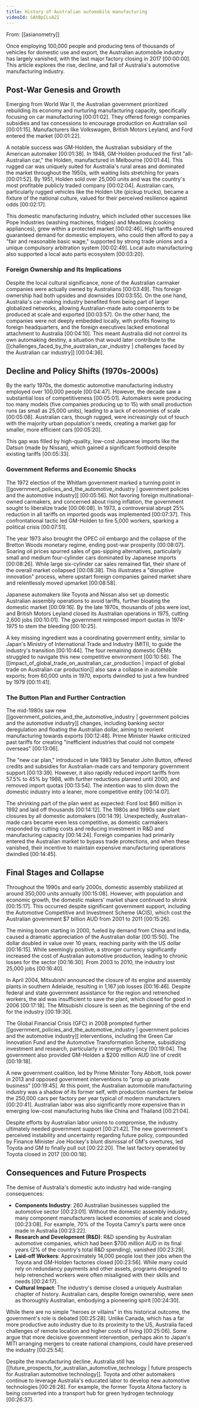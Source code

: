 ```yaml
---
title: History of Australian automobile manufacturing
videoId: SAhBpCLsA2I
---
```


From: [[asianometry]] <br/> 

Once employing 100,000 people and producing tens of thousands of vehicles for domestic use and export, the Australian automobile industry has largely vanished, with the last major factory closing in 2017 <a class="yt-timestamp" data-t="00:00:00">[00:00:00]</a>. This article explores the rise, decline, and fall of Australia's automotive manufacturing industry.

## Post-War Genesis and Growth

Emerging from World War II, the Australian government prioritized rebuilding its economy and nurturing manufacturing capacity, specifically focusing on car manufacturing <a class="yt-timestamp" data-t="00:01:02">[00:01:02]</a>. They offered foreign companies subsidies and tax concessions to encourage production on Australian soil <a class="yt-timestamp" data-t="00:01:15">[00:01:15]</a>. Manufacturers like Volkswagen, British Motors Leyland, and Ford entered the market <a class="yt-timestamp" data-t="00:01:22">[00:01:22]</a>.

A notable success was GM-Holden, the Australian subsidiary of the American automaker <a class="yt-timestamp" data-t="00:01:38">[00:01:38]</a>. In 1948, GM-Holden produced the first "all-Australian car," the Holden, manufactured in Melbourne <a class="yt-timestamp" data-t="00:01:44">[00:01:44]</a>. This rugged car was uniquely suited for Australia's rural areas and dominated the market throughout the 1950s, with waiting lists stretching for years <a class="yt-timestamp" data-t="00:01:52">[00:01:52]</a>. By 1951, Holden sold over 25,000 units and was the country's most profitable publicly traded company <a class="yt-timestamp" data-t="00:02:04">[00:02:04]</a>. Australian cars, particularly rugged vehicles like the Holden Ute (pickup trucks), became a fixture of the national culture, valued for their perceived resilience against odds <a class="yt-timestamp" data-t="00:02:17">[00:02:17]</a>.

This domestic manufacturing industry, which included other successes like Pope Industries (washing machines, fridges) and Meadows (cooking appliances), grew within a protected market <a class="yt-timestamp" data-t="00:02:46">[00:02:46]</a>. High tariffs ensured guaranteed demand for domestic employers, who could then afford to pay a "fair and reasonable basic wage," supported by strong trade unions and a unique compulsory arbitration system <a class="yt-timestamp" data-t="00:02:49">[00:02:49]</a>. Local auto manufacturing also supported a local auto parts ecosystem <a class="yt-timestamp" data-t="00:03:20">[00:03:20]</a>.

### Foreign Ownership and Its Implications

Despite the local cultural significance, none of the Australian carmaker companies were actually owned by Australians <a class="yt-timestamp" data-t="00:03:49">[00:03:49]</a>. This foreign ownership had both upsides and downsides <a class="yt-timestamp" data-t="00:03:55">[00:03:55]</a>. On the one hand, Australia's car-making industry benefited from being part of larger globalized networks, allowing Australian-made auto components to be produced at scale and exported <a class="yt-timestamp" data-t="00:03:57">[00:03:57]</a>. On the other hand, the companies were not deeply embedded locally, with profits flowing to foreign headquarters, and the foreign executives lacked emotional attachment to Australia <a class="yt-timestamp" data-t="00:04:10">[00:04:10]</a>. This meant Australia did not control its own automaking destiny, a situation that would later contribute to the [[challenges_faced_by_the_australian_car_industry | challenges faced by the Australian car industry]] <a class="yt-timestamp" data-t="00:04:36">[00:04:36]</a>.

## Decline and Policy Shifts (1970s-2000s)

By the early 1970s, the domestic automotive manufacturing industry employed over 100,000 people <a class="yt-timestamp" data-t="00:04:47">[00:04:47]</a>. However, the decade saw a substantial loss of competitiveness <a class="yt-timestamp" data-t="00:05:01">[00:05:01]</a>. Automakers were producing too many models (five companies producing up to 15) with small production runs (as small as 25,000 units), leading to a lack of economies of scale <a class="yt-timestamp" data-t="00:05:08">[00:05:08]</a>. Australian cars, though rugged, were increasingly out of touch with the majority urban population's needs, creating a market gap for smaller, more efficient cars <a class="yt-timestamp" data-t="00:05:20">[00:05:20]</a>.

This gap was filled by high-quality, low-cost Japanese imports like the Datsun (made by Nissan), which gained a significant foothold despite existing tariffs <a class="yt-timestamp" data-t="00:05:33">[00:05:33]</a>.

### Government Reforms and Economic Shocks

The 1972 election of the Whitlam government marked a turning point in [[government_policies_and_the_automotive_industry | government policies and the automotive industry]] <a class="yt-timestamp" data-t="00:05:56">[00:05:56]</a>. Not favoring foreign multinational-owned carmakers, and concerned about rising inflation, the government sought to liberalize trade <a class="yt-timestamp" data-t="00:06:08">[00:06:08]</a>. In 1973, a controversial abrupt 25% reduction in all tariffs on imported goods was implemented <a class="yt-timestamp" data-t="00:07:37">[00:07:37]</a>. This confrontational tactic led GM-Holden to fire 5,000 workers, sparking a political crisis <a class="yt-timestamp" data-t="00:07:51">[00:07:51]</a>.

The year 1973 also brought the OPEC oil embargo and the collapse of the Bretton Woods monetary regime, ending post-war prosperity <a class="yt-timestamp" data-t="00:08:07">[00:08:07]</a>. Soaring oil prices spurred sales of gas-sipping alternatives, particularly small and medium four-cylinder cars dominated by Japanese imports <a class="yt-timestamp" data-t="00:08:26">[00:08:26]</a>. While large six-cylinder car sales remained flat, their share of the overall market collapsed <a class="yt-timestamp" data-t="00:08:38">[00:08:38]</a>. This illustrates a "disruptive innovation" process, where upstart foreign companies gained market share and relentlessly moved upmarket <a class="yt-timestamp" data-t="00:08:58">[00:08:58]</a>.

Japanese automakers like Toyota and Nissan also set up domestic Australian assembly operations to avoid tariffs, further bloating the domestic market <a class="yt-timestamp" data-t="00:09:16">[00:09:16]</a>. By the late 1970s, thousands of jobs were lost, and British Motors Leyland closed its Australian operations in 1975, cutting 2,600 jobs <a class="yt-timestamp" data-t="00:10:01">[00:10:01]</a>. The government reimposed import quotas in 1974-1975 to stem the bleeding <a class="yt-timestamp" data-t="00:10:25">[00:10:25]</a>.

A key missing ingredient was a coordinating government entity, similar to Japan's Ministry of International Trade and Industry (MITI), to guide the industry's transition <a class="yt-timestamp" data-t="00:10:44">[00:10:44]</a>. The four remaining domestic OEMs struggled to navigate this new competitive environment <a class="yt-timestamp" data-t="00:10:56">[00:10:56]</a>. The [[impact_of_global_trade_on_australian_car_production | impact of global trade on Australian car production]] also saw a collapse in automobile exports; from 60,000 units in 1970, exports dwindled to just a few hundred by 1979 <a class="yt-timestamp" data-t="00:11:41">[00:11:41]</a>.

### The Button Plan and Further Contraction

The mid-1980s saw new [[government_policies_and_the_automotive_industry | government policies and the automotive industry]] changes, including banking sector deregulation and floating the Australian dollar, aiming to reorient manufacturing towards exports <a class="yt-timestamp" data-t="00:12:48">[00:12:48]</a>. Prime Minister Hawke criticized past tariffs for creating "inefficient industries that could not compete overseas" <a class="yt-timestamp" data-t="00:13:06">[00:13:06]</a>.

The "new car plan," introduced in late 1983 by Senator John Button, offered credits and subsidies for Australian-made cars and temporary government support <a class="yt-timestamp" data-t="00:13:39">[00:13:39]</a>. However, it also rapidly reduced import tariffs from 57.5% to 45% by 1988, with further reductions planned until 2000, and removed import quotas <a class="yt-timestamp" data-t="00:13:54">[00:13:54]</a>. The intention was to slim down the domestic industry into a leaner, more competitive entity <a class="yt-timestamp" data-t="00:14:07">[00:14:07]</a>.

The shrinking part of the plan went as expected: Ford lost $60 million in 1992 and laid off thousands <a class="yt-timestamp" data-t="00:14:12">[00:14:12]</a>. The 1980s and 1990s saw plant closures by all domestic automakers <a class="yt-timestamp" data-t="00:14:19">[00:14:19]</a>. Unexpectedly, Australian-made cars became even less competitive, as domestic carmakers responded by cutting costs and reducing investment in R&D and manufacturing capacity <a class="yt-timestamp" data-t="00:14:24">[00:14:24]</a>. Foreign companies had primarily entered the Australian market to bypass trade protections, and when these vanished, their incentive to maintain expensive manufacturing operations dwindled <a class="yt-timestamp" data-t="00:14:45">[00:14:45]</a>.

## Final Stages and Collapse

Throughout the 1990s and early 2000s, domestic assembly stabilized at around 350,000 units annually <a class="yt-timestamp" data-t="00:15:08">[00:15:08]</a>. However, with population and economic growth, the domestic makers' market share continued to shrink <a class="yt-timestamp" data-t="00:15:17">[00:15:17]</a>. This occurred despite significant government support, including the Automotive Competitive and Investment Scheme (ACIS), which cost the Australian government $7 billion AUD from 2001 to 2011 <a class="yt-timestamp" data-t="00:15:26">[00:15:26]</a>.

The mining boom starting in 2000, fueled by demand from China and India, caused a dramatic appreciation of the Australian dollar <a class="yt-timestamp" data-t="00:15:50">[00:15:50]</a>. The dollar doubled in value over 10 years, reaching parity with the US dollar <a class="yt-timestamp" data-t="00:16:15">[00:16:15]</a>. While seemingly positive, a stronger currency significantly increased the cost of Australian automotive production, leading to chronic losses for the sector <a class="yt-timestamp" data-t="00:16:30">[00:16:30]</a>. From 2003 to 2010, the industry lost 25,000 jobs <a class="yt-timestamp" data-t="00:16:40">[00:16:40]</a>.

In April 2004, Mitsubishi announced the closure of its engine and assembly plants in southern Adelaide, resulting in 1,167 job losses <a class="yt-timestamp" data-t="00:16:46">[00:16:46]</a>. Despite federal and state government assistance for the region and retrenched workers, the aid was insufficient to save the plant, which closed for good in 2006 <a class="yt-timestamp" data-t="00:17:18">[00:17:18]</a>. The Mitsubishi closure is seen as the beginning of the end for the industry <a class="yt-timestamp" data-t="00:19:30">[00:19:30]</a>.

The Global Financial Crisis (GFC) in 2008 prompted further [[government_policies_and_the_automotive_industry | government policies and the automotive industry]] interventions, including the Green Car Innovation Fund and the Automotive Transformation Scheme, subsidizing investment and research, particularly in energy efficiency <a class="yt-timestamp" data-t="00:19:04">[00:19:04]</a>. The government also provided GM-Holden a $200 million AUD line of credit <a class="yt-timestamp" data-t="00:19:18">[00:19:18]</a>.

A new government coalition, led by Prime Minister Tony Abbott, took power in 2013 and opposed government interventions to "prop up private business" <a class="yt-timestamp" data-t="00:19:45">[00:19:45]</a>. At this point, the Australian automobile manufacturing industry was a shadow of its former self, with production numbers far below the 250,000 cars per factory per year typical of modern manufacturers <a class="yt-timestamp" data-t="00:20:41">[00:20:41]</a>. Australian labor was also significantly more expensive than in emerging low-cost manufacturing hubs like China and Thailand <a class="yt-timestamp" data-t="00:21:04">[00:21:04]</a>.

Despite efforts by Australian labor unions to compromise, the industry ultimately needed government support <a class="yt-timestamp" data-t="00:21:42">[00:21:42]</a>. The new government's perceived instability and uncertainty regarding future policy, compounded by Finance Minister Joe Hockey's blunt dismissal of GM's overtures, led Toyota and GM to finally pull out <a class="yt-timestamp" data-t="00:22:20">[00:22:20]</a>. The last factory operated by Toyota closed in 2017 <a class="yt-timestamp" data-t="00:00:18">[00:00:18]</a>.

## Consequences and Future Prospects

The demise of Australia's domestic auto industry had wide-ranging consequences:

*   **Components Industry**: 260 Australian businesses supplied the automotive sector <a class="yt-timestamp" data-t="00:23:01">[00:23:01]</a>. Without the domestic assembly industry, many component manufacturers lacked economies of scale and closed <a class="yt-timestamp" data-t="00:23:08">[00:23:08]</a>. For example, 70% of the Toyota Camry's parts were once made in Australia <a class="yt-timestamp" data-t="00:23:22">[00:23:22]</a>.
*   **Research and Development (R&D)**: R&D spending by Australian automotive companies, which had been $700 million AUD in its final years (2% of the country's total R&D spending), vanished <a class="yt-timestamp" data-t="00:23:29">[00:23:29]</a>.
*   **Laid-off Workers**: Approximately 14,000 people lost their jobs when the Toyota and GM-Holden factories closed <a class="yt-timestamp" data-t="00:23:56">[00:23:56]</a>. While many could rely on redundancy payments and other assets, programs designed to help retrenched workers were often misaligned with their skills and needs <a class="yt-timestamp" data-t="00:24:17">[00:24:17]</a>.
*   **Cultural Impact**: The industry's demise closed a uniquely Australian chapter of history. Australian cars, despite foreign ownership, were seen as thoroughly Australian, embodying a pioneering spirit <a class="yt-timestamp" data-t="00:24:30">[00:24:30]</a>.

While there are no simple "heroes or villains" in this historical outcome, the government's role is debated <a class="yt-timestamp" data-t="00:25:28">[00:25:28]</a>. Unlike Canada, which has a far more productive auto industry due to its proximity to the US, Australia faced challenges of remote location and higher costs of living <a class="yt-timestamp" data-t="00:25:06">[00:25:06]</a>. Some argue that more decisive government intervention, perhaps akin to Japan's MITI arranging mergers to create national champions, could have preserved the industry <a class="yt-timestamp" data-t="00:25:54">[00:25:54]</a>.

Despite the manufacturing decline, Australia still has [[future_prospects_for_australian_automotive_technology | future prospects for Australian automotive technology]]. Toyota and other automakers continue to leverage Australia's educated labor to develop new automotive technologies <a class="yt-timestamp" data-t="00:26:28">[00:26:28]</a>. For example, the former Toyota Altona factory is being converted into a transport hub for green hydrogen technology <a class="yt-timestamp" data-t="00:26:37">[00:26:37]</a>.